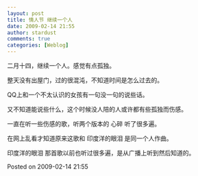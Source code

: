 ```yaml
---
layout: post
title: 情人节 继续一个人
date: 2009-02-14 21:55
author: stardust
comments: true
categories: [Weblog]
---
```

二月十四，继续一个人。感觉有点孤独。

整天没有出屋门，过的很混沌，不知道时间是怎么过去的。

QQ上和一个不太认识的女孩有一句没一句的说些话。

又不知道能说些什么，这个时候没人陪的人或许都有些孤独而伤感。

一直在听一些伤感的歌，听两个版本的 心碎 听了很多遍。

在网上乱看才知道原来这歌和 印度洋的眼泪 是同一个人作曲。

印度洋的眼泪 那首歌以前也听过很多遍，是从广播上听到然后知道的。

Posted on 2009-02-14 21:55
